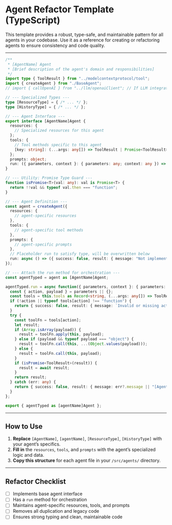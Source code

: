 # Agent Refactor Template (TypeScript)

This template provides a robust, type-safe, and maintainable pattern for all agents in your codebase. Use it as a reference for creating or refactoring agents to ensure consistency and code quality.

---

```typescript
/**
 * [AgentName] Agent
 * [Brief description of the agent's domain and responsibilities]
 */
import type { ToolResult } from "../modelcontextprotocol/tool";
import { createAgent } from "./BaseAgent";
// import { callOpenAI } from "../llm/openaiClient"; // If LLM integration is needed

// --- Specialized Types ---
type [ResourceType] = { /* ... */ };
type [HistoryType] = { /* ... */ };

// --- Agent Interface ---
export interface [AgentName]Agent {
  resources: {
    // Specialized resources for this agent
  };
  tools: {
    // Tool methods specific to this agent
    [key: string]: (...args: any[]) => ToolResult | Promise<ToolResult>;
  };
  prompts: object;
  run: ({ parameters, context }: { parameters: any; context: any }) => Promise<ToolResult>;
}

// --- Utility: Promise Type Guard ---
function isPromise<T>(val: any): val is Promise<T> {
  return !!val && typeof val.then === "function";
}

// --- Agent Definition ---
const agent = createAgent({
  resources: {
    // agent-specific resources
  },
  tools: {
    // agent-specific tool methods
  },
  prompts: {
    // agent-specific prompts
  },
  // Placeholder run to satisfy type, will be overwritten below
  run: async () => ({ success: false, result: { message: "Not implemented" } })
});

// --- Attach the run method for orchestration ---
const agentTyped = agent as [AgentName]Agent;

agentTyped.run = async function({ parameters, context }: { parameters: any; context: any }): Promise<ToolResult> {
  const { action, payload } = parameters || {};
  const tools = this.tools as Record<string, (...args: any[]) => ToolResult | Promise<ToolResult>>;
  if (!action || typeof tools[action] !== "function") {
    return { success: false, result: { message: `Invalid or missing action: '${action}'` } };
  }
  try {
    const toolFn = tools[action];
    let result;
    if (Array.isArray(payload)) {
      result = toolFn.apply(this, payload);
    } else if (payload && typeof payload === "object") {
      result = toolFn.call(this, ...(Object.values(payload)));
    } else {
      result = toolFn.call(this, payload);
    }
    if (isPromise<ToolResult>(result)) {
      result = await result;
    }
    return result;
  } catch (err: any) {
    return { success: false, result: { message: err?.message || "[AgentName]Agent run error" } };
  }
};

export { agentTyped as [agentName]Agent };
```

---

## How to Use

1. **Replace** `[AgentName]`, `[agentName]`, `[ResourceType]`, `[HistoryType]` with your agent’s specifics.
2. **Fill in** the `resources`, `tools`, and `prompts` with the agent’s specialized logic and data.
3. **Copy this structure** for each agent file in your `/src/agents/` directory.

---

## Refactor Checklist

- [ ] Implements base agent interface
- [ ] Has a `run` method for orchestration
- [ ] Maintains agent-specific resources, tools, and prompts
- [ ] Removes all duplication and legacy code
- [ ] Ensures strong typing and clean, maintainable code

